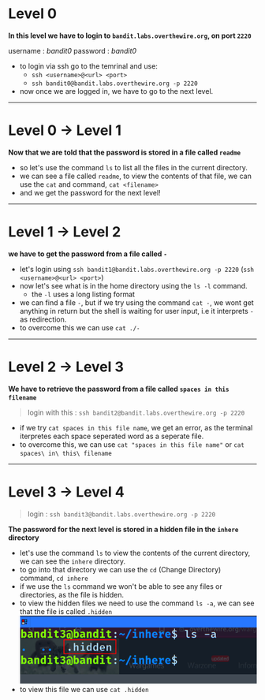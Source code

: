 # Level 0 
	
**In this level we have to login to `bandit.labs.overthewire.org`, on port `2220`**


username : _bandit0_ 
password : _bandit0_

- to login via ssh go to the temrinal and use:
	- `ssh <username>@<url> <port>`
	- `ssh bandit0@bandit.labs.overthewire.org -p 2220`
- now once we are logged in, we have to go to the next level.

***
# Level 0 → Level 1

**Now that we are told that the password is stored in a file called `readme`**

- so let's use the command `ls` to list all the files in the current directory.
- we can see a file called `readme`, to view the contents of that file, we can use the `cat` and command, `cat <filename>`
- and we get the password for the next level!

***

# Level 1 → Level 2

**we have to get the password from a file called `-`**

- let's login using `ssh bandit1@bandit.labs.overthewire.org -p 2220` (`ssh <username>@<url> <port>`)
- now let's see what is in the home directory using the `ls -l` command.
	- the `-l` uses a long listing format
- we can find a file `-`, but if we try using the command `cat -`, we wont get anything in return but the shell is waiting for user input, i.e it interprets `-` as redirection.
- to overcome this we can use `cat ./-`

***
# Level 2 → Level 3

**We have to retrieve the password from a file called `spaces in this filename`**

> login with this : `ssh bandit2@bandit.labs.overthewire.org -p 2220`
- if we try `cat spaces in this file name`, we get an error, as the terminal iterpretes each space seperated word as a seperate file. 
- to overcome this, we can use `cat "spaces in this file name"` or `cat spaces\ in\ this\ filename`

***

# Level 3 → Level 4

> login : `ssh bandit3@bandit.labs.overthewire.org -p 2220`

**The password for the next level is stored in a hidden file in the `inhere` directory**

- let's use the command `ls` to view the contents of the current directory, we can see the `inhere` directory.
- to go into that directory we can use the `cd` (Change Directory) command, `cd inhere`
- if we use the `ls` command we won't be able to see any files or directories, as the file is hidden.
- to view the hidden files we need to use the command `ls -a`, we can see that the file is called `.hidden`
	![lvl3](lvl_3.png)
- to view this file we can use `cat .hidden`